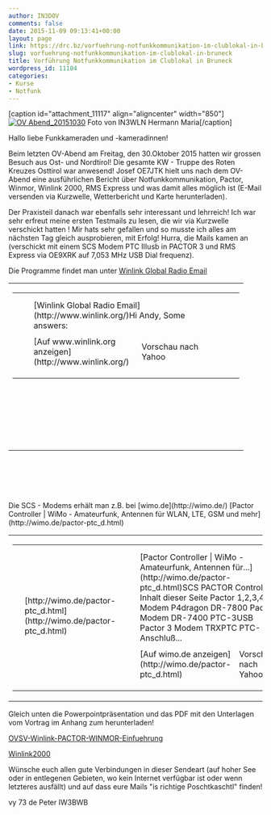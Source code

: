 ```yaml
---
author: IN3DOV
comments: false
date: 2015-11-09 09:13:41+00:00
layout: page
link: https://drc.bz/vorfuehrung-notfunkkommunikation-im-clublokal-in-bruneck/
slug: vorfuehrung-notfunkkommunikation-im-clublokal-in-bruneck
title: Vorführung Notfunkkommunikation im Clublokal in Bruneck
wordpress_id: 11104
categories:
- Kurse
- Notfunk
---
```


[caption id="attachment_11117" align="aligncenter" width="850"][![OV Abend_20151030](https://drc.bz/wp-content/uploads/2015/11/OV-Abend_20151030-1024x407.jpg)](https://drc.bz/wp-content/uploads/2015/11/OV-Abend_20151030.jpg) Foto von IN3WLN Hermann Maria[/caption]



Hallo liebe Funkkameraden und -kameradinnen!

Beim letzten OV-Abend am Freitag, den 30.Oktober 2015 hatten wir grossen Besuch aus Ost- und Nordtirol! Die gesamte KW - Truppe des Roten Kreuzes Osttirol war anwesend! Josef OE7JTK hielt uns nach dem OV-Abend eine ausführlichen Bericht über Notfunkkommunikation, Pactor, Winmor, Winlink 2000, RMS Express und was damit alles möglich ist (E-Mail versenden via Kurzwelle, Wetterbericht und Karte herunterladen).

Der Praxisteil danach war ebenfalls sehr interessant und lehrreich! Ich war sehr erfreut meine ersten Testmails zu lesen, die wir via Kurzwelle verschickt hatten ! Mir hats sehr gefallen und so musste ich alles am nächsten Tag gleich ausprobieren, mit Erfolg! Hurra, die Mails kamen an (verschickt mit einem SCS Modem PTC IIIusb in PACTOR 3 und RMS Express via OE9XRK auf 7,053 MHz USB Dial frequenz).

Die Programme findet man unter [Winlink Global Radio Email](http://www.winlink.org/)


<table width="382" style="height: 416px;" >
<tbody >
<tr >

<td width="450" >
<table width="372" style="height: 292px;" >
<tbody >
<tr >

<td colspan="6" width="629" >
</td>
</tr>
<tr >

<td width="3" rowspan="5" >
</td>

<td width="3" rowspan="5" >
</td>

<td colspan="2" width="476" >
</td>

<td width="3" rowspan="5" >
</td>

<td width="3" rowspan="5" >
</td>
</tr>
<tr >

<td colspan="2" width="476" >[Winlink Global Radio Email](http://www.winlink.org/)Hi Andy, Some answers:
</td>
</tr>
<tr >

<td colspan="2" width="476" >
</td>
</tr>
<tr >

<td width="172" >[Auf www.winlink.org anzeigen](http://www.winlink.org/)
</td>

<td width="132" >Vorschau nach Yahoo
</td>
</tr>
<tr >

<td colspan="2" width="476" >
</td>
</tr>
<tr >

<td colspan="6" width="629" >
</td>
</tr>
<tr >

<td width="2" >
</td>

<td width="2" >
</td>

<td width="143" >
</td>

<td width="211" >
</td>

<td width="2" >
</td>

<td width="90" >
</td>
</tr>
</tbody>
</table>

</td>
</tr>
</tbody>
</table>
Die SCS - Modems erhält man z.B. bei [wimo.de](http://wimo.de/) [Pactor Controller | WiMo - Amateurfunk, Antennen für WLAN, LTE, GSM und mehr](http://wimo.de/pactor-ptc_d.html)


<table >
<tbody >
<tr >

<td width="450" >
<table >
<tbody >
<tr >

<td colspan="8" width="897" >
</td>
</tr>
<tr >

<td width="3" rowspan="5" >
</td>

<td width="168" rowspan="5" >[http://wimo.de/pactor-ptc_d.html](http://wimo.de/pactor-ptc_d.html)
</td>

<td width="3" rowspan="5" >
</td>

<td width="3" rowspan="5" >
</td>

<td colspan="2" width="398" >
</td>

<td width="3" rowspan="5" >
</td>

<td width="3" rowspan="5" >
</td>
</tr>
<tr >

<td colspan="2" width="398" >[Pactor Controller | WiMo - Amateurfunk, Antennen für...](http://wimo.de/pactor-ptc_d.html)SCS PACTOR Controller Inhalt dieser Seite Pactor 1,2,3,4 - Modem P4dragon DR-7800 Pactor Modem DR-7400 PTC-3USB Pactor 3 Modem TRXPTC PTC-Anschluß...
</td>
</tr>
<tr >

<td colspan="2" width="398" >
</td>
</tr>
<tr >

<td width="131" >[Auf wimo.de anzeigen](http://wimo.de/pactor-ptc_d.html)
</td>

<td width="136" >Vorschau nach Yahoo
</td>
</tr>
<tr >

<td colspan="2" width="398" >
</td>
</tr>
<tr >

<td colspan="8" width="897" >
</td>
</tr>
<tr >

<td width="1" >
</td>

<td width="153" >
</td>

<td width="1" >
</td>

<td width="1" >
</td>

<td width="76" >
</td>

<td width="120" >
</td>

<td width="1" >
</td>

<td width="97" >
</td>
</tr>
</tbody>
</table>

</td>
</tr>
</tbody>
</table>
Gleich unten die Powerpointpräsentation und das PDF mit den Unterlagen vom Vortrag im Anhang zum herunterladen!

[OVSV-Winlink-PACTOR-WINMOR-Einfuehrung](https://drc.bz/wp-content/uploads/2015/11/OVSV-Winlink-PACTOR-WINMOR-Einfuehrung.pdf)

[Winlink2000](https://drc.bz/wp-content/uploads/2015/11/Winlink2000.ppt)

Wünsche euch allen gute Verbindungen in dieser Sendeart (auf hoher See oder in entlegenen Gebieten, wo kein Internet verfügbar ist oder wenn letzteres ausfällt) und auf dass eure Mails "is richtige Poschtkaschtl" finden!



vy 73 de Peter IW3BWB




